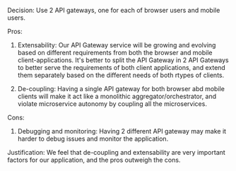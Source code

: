 Decision: Use 2 API gateways, one for each of browser users and mobile users.

Pros:

1. Extensability: Our API Gateway service will be growing and evolving based on different requirements from both the browser and mobile client-applications. It's better to split the API Gateway in 2 API Gateways to better serve the requirements of both client applications, and extend them separately based on the different needs of both rtypes of clients.

2. De-coupling: Having a single API gateway for both browser abd mobile clients will make it act like a monolithic aggregator/orchestrator, and violate microservice autonomy by coupling all the microservices.

Cons: 

1. Debugging and monitoring: Having 2 different API gateway may make it harder to debug issues and monitor the application.

Justification: We feel that de-coupling and extensability are very important factors for our application, and the pros outweigh the cons.